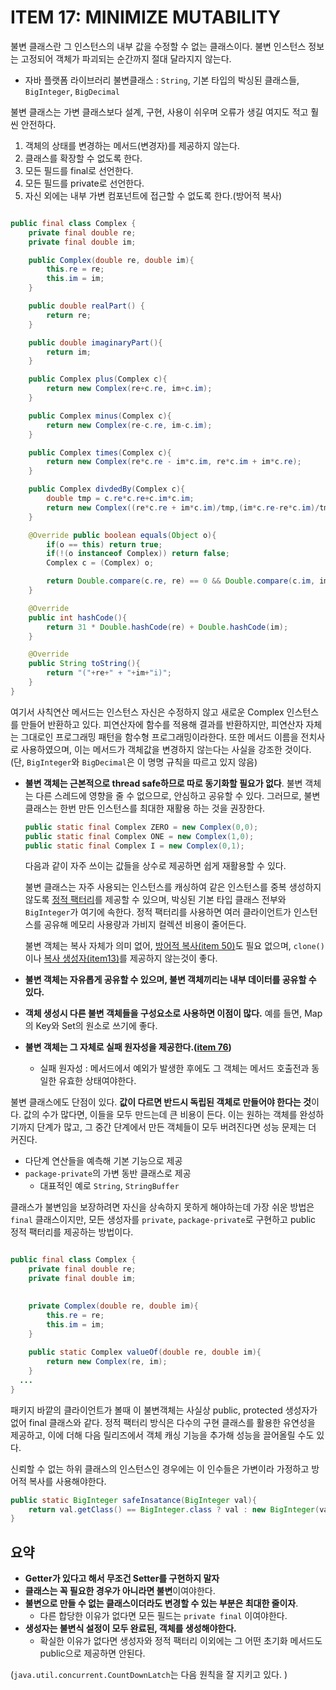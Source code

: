 # ITEM 17: MINIMIZE MUTABILITY

불변 클래스란 그 인스턴스의 내부 값을 수정할 수 없는 클래스이다. 불변 인스턴스 정보는 고정되어 객체가 파괴되는 순간까지 절대 달라지지 않는다. 

- 자바 플랫폼 라이브러리 불변클래스 : `String`, 기본 타입의 박싱된 클래스들, `BigInteger`, `BigDecimal`

불변 클래스는 가변 클래스보다 설계, 구현, 사용이 쉬우며 오류가 생길 여지도 적고 훨씬 안전하다.

1. 객체의 상태를 변경하는 메서드(변경자)를 제공하지 않는다.
2. 클래스를 확장할 수 없도록 한다.
3. 모든 필드를 final로 선언한다.
4. 모든 필드를 private로 선언한다. 
5. 자신 외에는 내부 가변 컴포넌트에 접근할 수 없도록 한다.(방어적 복사)

```java

public final class Complex {
    private final double re;
    private final double im;

    public Complex(double re, double im){
        this.re = re;
        this.im = im;
    }

    public double realPart() {
        return re;
    }

    public double imaginaryPart(){
        return im;
    }

    public Complex plus(Complex c){
        return new Complex(re+c.re, im+c.im);
    }

    public Complex minus(Complex c){
        return new Complex(re-c.re, im-c.im);
    }

    public Complex times(Complex c){
        return new Complex(re*c.re - im*c.im, re*c.im + im*c.re);
    }

    public Complex divdedBy(Complex c){
        double tmp = c.re*c.re+c.im*c.im;
        return new Complex((re*c.re + im*c.im)/tmp,(im*c.re-re*c.im)/tmp);
    }

    @Override public boolean equals(Object o){
        if(o == this) return true;
        if(!(o instanceof Complex)) return false;
        Complex c = (Complex) o;

        return Double.compare(c.re, re) == 0 && Double.compare(c.im, im) == 0;
    }

    @Override
    public int hashCode(){
        return 31 * Double.hashCode(re) + Double.hashCode(im);
    }

    @Override
    public String toString(){
        return "("+re+" + "+im+"i)";
    }
}
```

여기서 사칙연산 메서드는 인스턴스 자신은 수정하지 않고 새로운 Complex 인스턴스를 만들어 반환하고 있다.  피연산자에 함수를 적용해 결과를 반환하지만, 피연산자 자체는 그대로인 프로그래밍 패턴을 함수형 프로그래밍이라한다. 또한 메서드 이름을 전치사로 사용하였으며, 이는 메서드가 객체값을 변경하지 않는다는 사실을 강조한 것이다. (단, `BigInteger`와 `BigDecimal`은 이 명명 규칙을 따르고 있지 않음)

- **불변 객체는 근본적으로 thread safe하므로 따로 동기화할 필요가 없다**. 불변 객체는 다른 스레드에 영향을 줄 수 없으므로, 안심하고 공유할 수 있다. 그러므로, 불변 클래스는 한번 만든 인스턴스를 최대한 재활용 하는 것을 권장한다. 

  ```java
  public static final Complex ZERO = new Complex(0,0);
  public static final Complex ONE = new Complex(1,0);
  public static final Complex I = new Complex(0,1);
  ```

  다음과 같이 자주 쓰이는 값들을 상수로 제공하면 쉽게 재활용할 수 있다.

  불변 클래스는 자주 사용되는 인스턴스를 캐싱하여 같은 인스턴스를 중복 생성하지 않도록 [정적 팩터리](https://github.com/dh00023/TIL/blob/master/Java/effective_java/2021-01-12-static-factory-methods.md)를 제공할 수 있으며, 박싱된 기본 타입 클래스 전부와 `BigInteger`가 여기에 속한다. 정적 팩터리를 사용하면 여러 클라이언트가 인스턴스를 공유해 메모리 사용량과 가비지 컬렉션 비용이 줄어든다.

  불변 객체는 복사 자체가 의미 없어, [방어적 복사(item 50)]()도 필요 없으며,  `clone()`이나 [복사 생성자(item13)](https://github.com/dh00023/TIL/blob/master/Java/effective_java/2021-02-03-overriding-clone-judiciously.md)를 제공하지 않는것이 좋다.

- **불변 객체는 자유롭게 공유할 수 있으며, 불변 객체끼리는 내부 데이터를 공유할 수 있다.**

- **객체 생성시 다른 불변 객체들을 구성요소로 사용하면 이점이 많다.** 예를 들면, Map의 Key와 Set의 원소로 쓰기에 좋다. 

- **불변 객체는 그 자체로 실패 원자성을 제공한다.([item 76]())**

  - 실패 원자성 : 메서드에서 예외가 발생한 후에도 그 객체는 메서드 호출전과 동일한 유효한 상태여야한다.

불변 클래스에도 단점이 있다. **값이 다르면 반드시 독립된 객체로 만들어야 한다는 것**이다. 값의 수가 많다면, 이들을 모두 만드는데 큰 비용이 든다. 이는 원하는 객체를 완성하기까지 단계가 많고, 그 중간 단계에서 만든 객체들이 모두 버려진다면 성능 문제는 더 커진다.

- 다단계 연산들을 예측해 기본 기능으로 제공
- `package-private`의 가변 동반 클래스로 제공
  - 대표적인 예로 `String`, `StringBuffer` 



클래스가 불변임을 보장하려면 자신을 상속하지 못하게 해야하는데 가장 쉬운 방법은 `final` 클래스이지만, 모든 생성자를 `private`, `package-private`로 구현하고 public 정적 팩터리를 제공하는 방법이다.

```java

public final class Complex {
    private final double re;
    private final double im;
    

    private Complex(double re, double im){
        this.re = re;
        this.im = im;
    }
    
    public static Complex valueOf(double re, double im){
        return new Complex(re, im);
    }
  ...
}
```

패키지 바깥의 클라이언트가 볼때 이 불변객체는 사실상 public,  protected 생성자가 없어 final 클래스와 같다. 정적 팩터리 방식은 다수의 구현 클래스를 활용한 유연성을 제공하고, 이에 더해 다음 릴리즈에서 객체 캐싱 기능을 추가해 성능을 끌어올릴 수도 있다.

신뢰할 수 없는 하위 클래스의 인스턴스인 경우에는 이 인수들은 가변이라 가정하고 방어적 복사를 사용해야한다.

```java
public static BigInteger safeInsatance(BigInteger val){
    return val.getClass() == BigInteger.class ? val : new BigInteger(val.toByteArray());
}
```



## 요약

- **Getter가 있다고 해서 무조건 Setter를 구현하지 말자**
- **클래스는 꼭 필요한 경우가 아니라면 불변**이여야한다.
- **불변으로 만들 수 없는 클래스이더라도 변경할 수 있는 부분은 최대한 줄이자**.
  - 다른 합당한 이유가 없다면 모든 필드는 `private final` 이여야한다.
- **생성자는 불변식 설정이 모두 완료된, 객체를 생성해야한다.**
  - 확실한 이유가 없다면 생성자와 정적 팩터리 이외에는 그 어떤 초기화 메서드도 public으로 제공하면 안된다.

(`java.util.concurrent.CountDownLatch`는 다음 원칙을 잘 지키고 있다. )